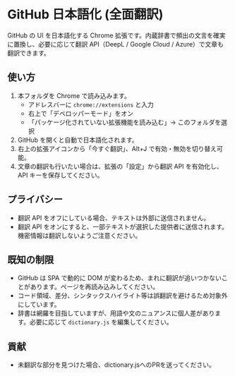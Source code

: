 
# GitHub 日本語化 (全面翻訳)

GitHub の UI を日本語化する Chrome 拡張です。内蔵辞書で頻出の文言を確実に置換し、必要に応じて翻訳 API（DeepL / Google Cloud / Azure）で文章も翻訳できます。

## 使い方

1. 本フォルダを Chrome で読み込みます。  
   - アドレスバーに `chrome://extensions` と入力  
   - 右上で「デベロッパーモード」をオン  
   - 「パッケージ化されていない拡張機能を読み込む」→ このフォルダを選択
2. GitHub を開くと自動で日本語化されます。
3. 右上の拡張アイコンから「今すぐ翻訳」、Alt+J で有効・無効を切り替え可能。
4. 文章の翻訳も行いたい場合は、拡張の「設定」から翻訳 API を有効化し、API キーを保存してください。

## プライバシー
- 翻訳 API をオフにしている場合、テキストは外部に送信されません。
- 翻訳 API をオンにすると、一部テキストが選択した提供者に送信されます。機密情報は翻訳しないようご注意ください。

## 既知の制限
- GitHub は SPA で動的に DOM が変わるため、まれに翻訳が追いつかないことがあります。ページを再読み込みしてください。
- コード領域、差分、シンタックスハイライト等は誤翻訳を避けるため対象外にしています。
- 辞書は網羅を目指していますが、用語や文のニュアンスに個人差があります。必要に応じて `dictionary.js` を編集してください。

## 貢献

- 未翻訳な部分を見つけた場合、dictionary.jsへのPRを送ってください。
